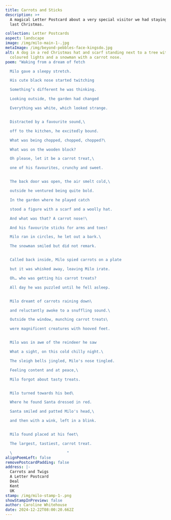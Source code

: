 ```yaml
---
title: Carrots and Sticks
description: >+
  A magical Letter Postcard about a very special visitor we had staying with us
  last Christmas.

collection: Letter Postcards
aspect: landscape
image: /img/milo-main-1-.jpg
metaImage: /img/beyond-pebbles-face-kingsdo.jpg
alt: A dog in a red Christmas hat and scarf standing next to a tree with
  coloured lights and a snowman with a carrot nose.
poem: "Waking from a dream of fetch

  Milo gave a sleepy stretch.

  His cute black nose started twitching

  Something’s different he was thinking.

  Looking outside, the garden had changed

  Everything was white, which looked strange.


  Distracted by a favourite sound,\ 

  off to the kitchen, he excitedly bound.

  What was being chopped, chopped, chopped?\ 

  What was on the wooden block?

  Oh please, let it be a carrot treat,\ 

  one of his favourites, crunchy and sweet.


  The back door was open, the air smelt cold,\ 

  outside he ventured being quite bold.

  In the garden where he played catch

  stood a figure with a scarf and a woolly hat.

  And what was that? A carrot nose!\ 

  And his favourite sticks for arms and toes!

  Milo ran in circles, he let out a bark.\ 

  The snowman smiled but did not remark.


  Called back inside, Milo spied carrots on a plate

  but it was whisked away, leaving Milo irate.

  Oh… who was getting his carrot treats?

  All day he was puzzled until he fell asleep.


  Milo dreamt of carrots raining down\ 

  and reluctantly awoke to a snuffling sound.\ 

  Outside the window, munching carrot treats\ 

  were magnificent creatures with hooved feet.


  Milo was in awe of the reindeer he saw

  What a sight, on this cold chilly night.\ 

  The sleigh bells jingled, Milo's nose tingled.

  Feeling content and at peace,\ 

  Milo forgot about tasty treats.


  Milo turned towards his bed\ 

  Where he found Santa dressed in red.

  Santa smiled and patted Milo's head,\ 

  and then with a wink, left in a blink.


  Milo found placed at his feet\ 

  The largest, tastiest, carrot treat.

  \                        "
alignPoemLeft: false
removePostcardPadding: false
address: |-
  Carrots and Twigs
  A Letter Postcard
  Deal
  Kent
  UK
stamp: /img/milo-stamp-1-.png
showStampInPreview: false
author: Caroline Whitehouse
date: 2024-12-22T08:00:20.662Z
---
```

